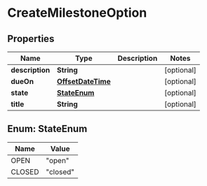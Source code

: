 # CreateMilestoneOption

## Properties
Name | Type | Description | Notes
------------ | ------------- | ------------- | -------------
**description** | **String** |  |  [optional]
**dueOn** | [**OffsetDateTime**](OffsetDateTime.md) |  |  [optional]
**state** | [**StateEnum**](#StateEnum) |  |  [optional]
**title** | **String** |  |  [optional]

<a name="StateEnum"></a>
## Enum: StateEnum
Name | Value
---- | -----
OPEN | &quot;open&quot;
CLOSED | &quot;closed&quot;
